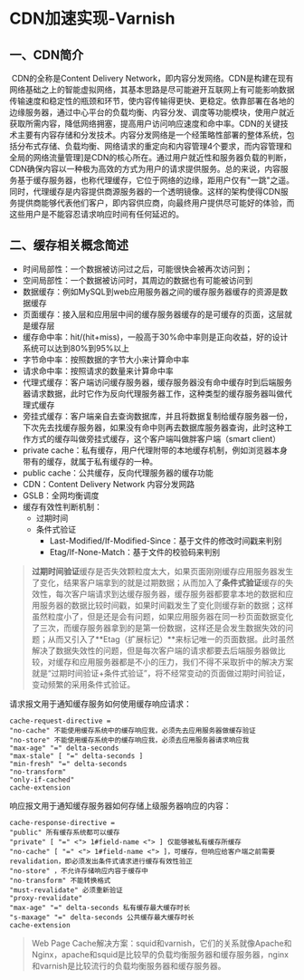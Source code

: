 # CDN加速实现-Varnish

## 一、CDN简介

​	   CDN的全称是Content Delivery Network，即内容分发网络。CDN是构建在现有网络基础之上的智能虚拟网络，其基本思路是尽可能避开互联网上有可能影响数据传输速度和稳定性的瓶颈和环节，使内容传输得更快、更稳定。依靠部署在各地的边缘服务器，通过中心平台的负载均衡、内容分发、调度等功能模块，使用户就近获取所需内容，降低网络拥塞，提高用户访问响应速度和命中率。CDN的关键技术主要有内容存储和分发技术。
​		内容分发网络是一个经策略性部署的整体系统，包括分布式存储、负载均衡、网络请求的重定向和内容管理4个要求，而内容管理和全局的网络流量管理]是CDN的核心所在。通过用户就近性和服务器负载的判断，CDN确保内容以一种极为高效的方式为用户的请求提供服务。
​	    总的来说，内容服务基于缓存服务器，也称代理缓存，它位于网络的边缘，距用户仅有"一跳"之遥。同时，代理缓存是内容提供商源服务器的一个透明镜像。这样的架构使得CDN服务提供商能够代表他们客户，即内容供应商，向最终用户提供尽可能好的体验，而这些用户是不能容忍请求响应时间有任何延迟的。

## 二、缓存相关概念简述

- 时间局部性：一个数据被访问过之后，可能很快会被再次访问到；
- 空间局部性：一个数据被访问时，其周边的数据也有可能被访问到
- 数据缓存：例如MySQL到web应用服务器之间的缓存服务器缓存的资源是数据缓存
- 页面缓存：接入层和应用层中间的缓存服务器缓存的是可缓存的页面，这层就是缓存层
- 缓存命中率：hit/(hit+miss)，一般高于30%命中率则是正向收益，好的设计系统可以达到80%到95%以上
- 字节命中率：按照数据的字节大小来计算命中率
- 请求命中率：按照请求的数量来计算命中率
- 代理式缓存：客户端访问缓存服务器，缓存服务器没有命中缓存时到后端服务器请求数据，此时它作为反向代理服务器工作，这种类型的缓存服务器叫做代理式缓存
- 旁挂式缓存：客户端亲自去查询数据库，并且将数据复制给缓存服务器一份，下次先去找缓存服务器，如果没有命中则再去数据库服务器查询，此时这种工作方式的缓存叫做旁挂式缓存，这个客户端叫做胖客户端（smart client）
- private cache：私有缓存，用户代理附带的本地缓存机制，例如浏览器本身带有的缓存，就属于私有缓存的一种。
- public cache：公共缓存，反向代理服务器的缓存功能
- CDN：Content Delivery Network 内容分发网路
- GSLB：全网均衡调度
- 缓存有效性判断机制：
  - 过期时间
  - 条件式验证
    - Last-Modified/If-Modified-Since：基于文件的修改时间戳来判别
    - Etag/If-None-Match：基于文件的校验码来判别

>  ​       **过期时间验证**缓存是否失效颗粒度太大，如果页面刚刚缓存应用服务器发生了变化，结果客户端拿到的就是过期数据；从而加入了**条件式验证**缓存的失效性，每次客户端请求到达缓存服务器，缓存服务器都要拿本地的数据和应用服务器的数据比较时间戳，如果时间戳发生了变化则缓存新的数据；这样虽然粒度小了，但是还是会有问题，如果应用服务器在同一秒页面数据变化了三次，而缓存服务器拿到的是第一份数据，这样还是会发生数据失效的问题；从而又引入了**Etag（扩展标记）**来标记唯一的页面数据。此时虽然解决了数据失效性的问题，但是每次客户端的请求都要去后端服务器做比较，对缓存和应用服务器都是不小的压力，我们不得不采取折中的解决方案就是“过期时间验证+条件式验证”，将不经常变动的页面做过期时间验证，变动频繁的采用条件式验证。

请求报文用于通知缓存服务如何使用缓存响应请求：

```
cache-request-directive = 
"no-cache" 不能使用缓存系统中的缓存响应我，必须先去应用服务器做缓存验证
"no-store" 不能使用缓存系统中的缓存响应我，必须去应用服务器请求响应我
"max-age" "=" delta-seconds 
"max-stale" [ "=" delta-seconds ]
"min-fresh" "=" delta-seconds
"no-transform"
"only-if-cached"
cache-extension
```

响应报文用于通知缓存服务器如何存储上级服务器响应的内容：

```
cache-response-directive =
"public" 所有缓存系统都可以缓存
"private" [ "=" <"> 1#field-name <"> ] 仅能够被私有缓存所缓存
"no-cache" [ "=" <"> 1#field-name <"> ]，可缓存，但响应给客户端之前需要revalidation，即必须发出条件式请求进行缓存有效性验正
"no-store" ，不允许存储响应内容于缓存中
"no-transform" 不能转换格式
"must-revalidate" 必须重新验证
"proxy-revalidate" 
"max-age" "=" delta-seconds 私有缓存最大缓存时长
"s-maxage" "=" delta-seconds 公共缓存最大缓存时长
cache-extension
```

> Web Page Cache解决方案：squid和varnish，它们的关系就像Apache和Nginx，apache和squid是比较早的负载均衡服务器和缓存服务器，nginx和varnish是比较流行的负载均衡服务器和缓存服务器。